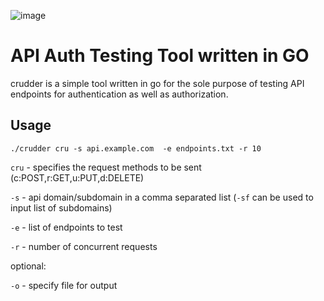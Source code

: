 ![image](https://github.com/user-attachments/assets/0474d763-e612-42e4-9210-63b5fbdb7c4e)

# API Auth Testing Tool written in GO

crudder is a simple tool written in go for the sole purpose of testing API endpoints for authentication as well as authorization.

## Usage

`./crudder cru -s api.example.com  -e endpoints.txt -r 10`

`cru` - specifies the request methods to be sent (c:POST,r:GET,u:PUT,d:DELETE)

`-s` - api domain/subdomain in a comma separated list (`-sf` can be used to input list of subdomains)

`-e` - list of endpoints to test

`-r` - number of concurrent requests

optional: 

`-o`  - specify file for output
